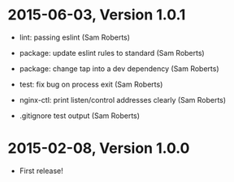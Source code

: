 2015-06-03, Version 1.0.1
=========================

 * lint: passing eslint (Sam Roberts)

 * package: update eslint rules to standard (Sam Roberts)

 * package: change tap into a dev dependency (Sam Roberts)

 * test: fix bug on process exit (Sam Roberts)

 * nginx-ctl: print listen/control addresses clearly (Sam Roberts)

 * .gitignore test output (Sam Roberts)


2015-02-08, Version 1.0.0
=========================

 * First release!
